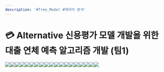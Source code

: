 ```yaml
---
description: '#Tree_Model #데이터 분석'
---
```


# 💳 Alternative 신용평가 모델 개발을 위한 대출 연체 예측 알고리즘 개발 (팀1)

![](<../../../../.gitbook/assets/Untitled (15).png>)![](<../../../../.gitbook/assets/Untitled 1 (16).png>)![](<../../../../.gitbook/assets/Untitled 2 (17).png>)![](<../../../../.gitbook/assets/Untitled 3 (17).png>)![](<../../../../.gitbook/assets/Untitled 4 (17).png>)![](<../../../../.gitbook/assets/Untitled 5 (16).png>)![](<../../../../.gitbook/assets/Untitled 6 (17).png>)![](<../../../../.gitbook/assets/Untitled 7 (15).png>)![](<../../../../.gitbook/assets/Untitled 8 (15).png>)![](<../../../../.gitbook/assets/Untitled 9 (17).png>)![](<../../../../.gitbook/assets/Untitled 10 (16).png>)![](<../../../../.gitbook/assets/Untitled 11 (11).png>)![](<../../../../.gitbook/assets/Untitled 12 (13).png>)![](<../../../../.gitbook/assets/Untitled 13 (13).png>)![](<../../../../.gitbook/assets/Untitled 14 (11).png>)![](<../../../../.gitbook/assets/Untitled 15 (12).png>)![](<../../../../.gitbook/assets/Untitled 16 (10).png>)![](<../../../../.gitbook/assets/Untitled 17 (9).png>)![](<../../../../.gitbook/assets/Untitled 18 (10).png>)
